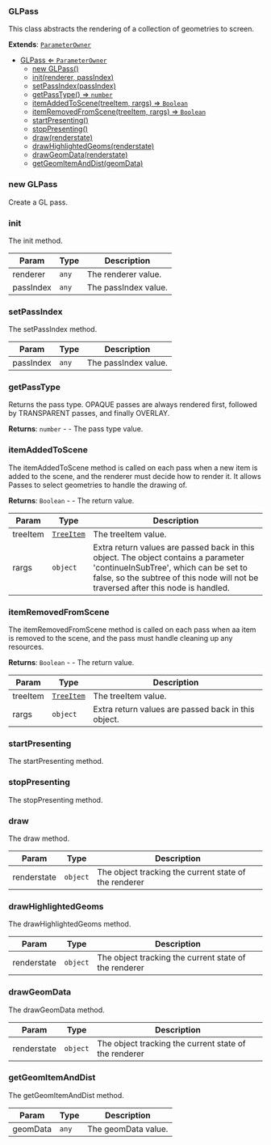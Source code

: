 <a name="GLPass"></a>

### GLPass 
This class abstracts the rendering of a collection of geometries to screen.


**Extends**: <code>[ParameterOwner](api/SceneTree\ParameterOwner.md)</code>  

* [GLPass ⇐ <code>ParameterOwner</code>](#GLPass)
    * [new GLPass()](#new-GLPass)
    * [init(renderer, passIndex)](#init)
    * [setPassIndex(passIndex)](#setPassIndex)
    * [getPassType() ⇒ <code>number</code>](#getPassType)
    * [itemAddedToScene(treeItem, rargs) ⇒ <code>Boolean</code>](#itemAddedToScene)
    * [itemRemovedFromScene(treeItem, rargs) ⇒ <code>Boolean</code>](#itemRemovedFromScene)
    * [startPresenting()](#startPresenting)
    * [stopPresenting()](#stopPresenting)
    * [draw(renderstate)](#draw)
    * [drawHighlightedGeoms(renderstate)](#drawHighlightedGeoms)
    * [drawGeomData(renderstate)](#drawGeomData)
    * [getGeomItemAndDist(geomData)](#getGeomItemAndDist)

<a name="new_GLPass_new"></a>

### new GLPass
Create a GL pass.

<a name="GLPass+init"></a>

### init
The init method.



| Param | Type | Description |
| --- | --- | --- |
| renderer | <code>any</code> | The renderer value. |
| passIndex | <code>any</code> | The passIndex value. |

<a name="GLPass+setPassIndex"></a>

### setPassIndex
The setPassIndex method.



| Param | Type | Description |
| --- | --- | --- |
| passIndex | <code>any</code> | The passIndex value. |

<a name="GLPass+getPassType"></a>

### getPassType
Returns the pass type. OPAQUE passes are always rendered first, followed by TRANSPARENT passes, and finally OVERLAY.


**Returns**: <code>number</code> - - The pass type value.  
<a name="GLPass+itemAddedToScene"></a>

### itemAddedToScene
The itemAddedToScene method is called on each pass when a new item
is added to the scene, and the renderer must decide how to render it.
It allows Passes to select geometries to handle the drawing of.


**Returns**: <code>Boolean</code> - - The return value.  

| Param | Type | Description |
| --- | --- | --- |
| treeItem | <code>[TreeItem](api/SceneTree\TreeItem.md)</code> | The treeItem value. |
| rargs | <code>object</code> | Extra return values are passed back in this object. The object contains a parameter 'continueInSubTree', which can be set to false, so the subtree of this node will not be traversed after this node is handled. |

<a name="GLPass+itemRemovedFromScene"></a>

### itemRemovedFromScene
The itemRemovedFromScene method is called on each pass when aa item
is removed to the scene, and the pass must handle cleaning up any resources.


**Returns**: <code>Boolean</code> - - The return value.  

| Param | Type | Description |
| --- | --- | --- |
| treeItem | <code>[TreeItem](api/SceneTree\TreeItem.md)</code> | The treeItem value. |
| rargs | <code>object</code> | Extra return values are passed back in this object. |

<a name="GLPass+startPresenting"></a>

### startPresenting
The startPresenting method.


<a name="GLPass+stopPresenting"></a>

### stopPresenting
The stopPresenting method.


<a name="GLPass+draw"></a>

### draw
The draw method.



| Param | Type | Description |
| --- | --- | --- |
| renderstate | <code>object</code> | The object tracking the current state of the renderer |

<a name="GLPass+drawHighlightedGeoms"></a>

### drawHighlightedGeoms
The drawHighlightedGeoms method.



| Param | Type | Description |
| --- | --- | --- |
| renderstate | <code>object</code> | The object tracking the current state of the renderer |

<a name="GLPass+drawGeomData"></a>

### drawGeomData
The drawGeomData method.



| Param | Type | Description |
| --- | --- | --- |
| renderstate | <code>object</code> | The object tracking the current state of the renderer |

<a name="GLPass+getGeomItemAndDist"></a>

### getGeomItemAndDist
The getGeomItemAndDist method.



| Param | Type | Description |
| --- | --- | --- |
| geomData | <code>any</code> | The geomData value. |

